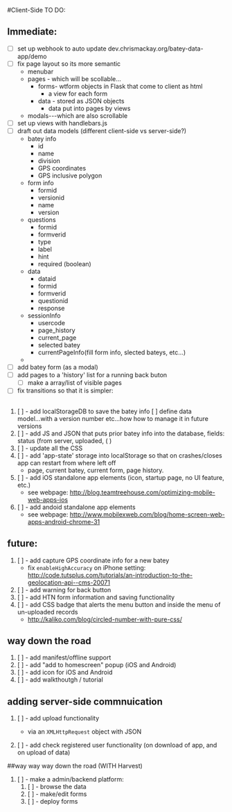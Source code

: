 #Client-Side TO DO:


## Immediate:

- [ ] set up webhook to auto update dev.chrismackay.org/batey-data-app/demo
- [ ] fix page layout so its more semantic
    - menubar
    - pages - which will be scollable...
    	- forms- wtform objects in Flask that come to client as html
    		- a view for each form
    	- data - stored as JSON objects
    		- data put into pages by views
    - modals---which are also scrollable
- [ ] set up views with handlebars.js
- [ ] draft out data models (different client-side vs server-side?)
    - batey info
        - id
        - name
        - division
        - GPS coordinates
        - GPS inclusive polygon
    - form info
        - formid
        - versionid
        - name
        - version
    - questions
        - formid
        - formverid
        - type
        - label
        - hint
        - required (boolean)
    - data
        - dataid
        - formid
        - formverid
        - questionid
        - response
    - sessionInfo
        - usercode
        - page\_history
        - current\_page
        - selected batey
        - currentPageInfo(fill form info, slected bateys, etc...)
    - 
- [ ] add batey form (as a modal)
- [ ] add pages to a 'history' list for a running back buton
    - [ ] make a array/list of visible pages
- [ ] fix transitions so that it is simpler:

## 
1. [ ] - add localStorageDB to save the batey info
    [ ] define data model...with a version number etc...how how to manage it in future versions
1. [ ] - add JS and JSON that puts prior batey info into the database, fields: status (from server, uploaded, ( )
1. [ ] - update all the CSS
3. [ ] - add 'app-state' storage into localStorage so that on crashes/closes app can restart from where left off
    - page, current batey, current form, page history.
3. [ ] - add iOS standalone app elements (icon, startup page, no UI feature, etc.)
    - see webpage: http://blog.teamtreehouse.com/optimizing-mobile-web-apps-ios
4. [ ] - add andoid standalone app elements
    - see webpage: http://www.mobilexweb.com/blog/home-screen-web-apps-android-chrome-31



## future:
1. [ ] - add capture GPS coordinate info for a new batey
    - fix `enableHighAccuracy` on iPhone setting: http://code.tutsplus.com/tutorials/an-introduction-to-the-geolocation-api--cms-20071
1. [ ] - add warning for back button
2. [ ] - add HTN form information and saving functionality
3. [ ] - add CSS badge that alerts the menu button and inside the menu of un-uploaded records
    - http://kaliko.com/blog/circled-number-with-pure-css/


## way down the road
1. [ ] - add manifest/offline support
1. [ ] - add "add to homescreen" popup (iOS and Android)
1. [ ] - add icon for iOS and Android
2. [ ] - add walkthoutgh / tutorial

## adding server-side commnuication
1. [ ] - add upload functionality
    - via an `XMLHttpRequest` object with JSON

1. [ ] - add check registered user functionality (on download of app, and on upload of data) 


##way way way down the road (WITH Harvest)
1. [ ] - make a admin/backend platform:
    1. [ ] - browse the data
    1. [ ] - make/edit forms
    2. [ ] - deploy forms
